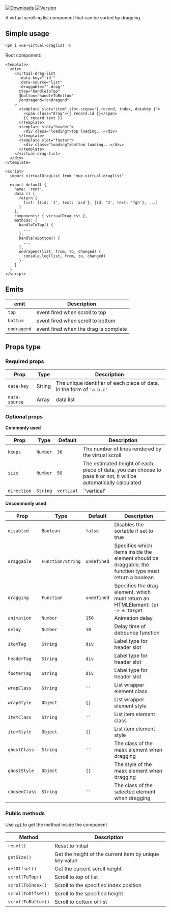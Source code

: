 <p>
  <a href="https://npm-stat.com/charts.html?package=vue-virtual-draglist">
    <img alt="Downloads" src="https://img.shields.io/npm/dm/vue-virtual-draglist.svg">
  </a>
  <a href="https://www.npmjs.com/package/vue-virtual-draglist">
    <img alt="Version" src="https://img.shields.io/npm/v/vue-virtual-draglist.svg"/>
  </a>
</p>

A virtual scrolling list component that can be sorted by dragging



## Simple usage

```bash
npm i vue-virtual-draglist -D
```

Root component:
```vue
<template>
  <div>
    <virtual-drag-list
      :data-key="'id'"
      :data-source="list"
      :draggable="'.drag'"
      @top="handleToTop"
      @bottom="handleToBottom"
      @ondragend="ondragend"
    >
      <template slot="item" slot-scope="{ record, index, dataKey }">
        <span class="drag">{{ record.id }}</span>
        {{ record.text }}
      </template>
      <template slot="header">
        <div class="loading">top loading...</div>
      </template>
      <template slot="footer">
        <div class="loading">bottom loading...</div>
      </template>
    </virtual-drag-list>
  </div>
</template>

<script>
  import virtualDragList from 'vue-virtual-draglist'

  export default {
    name: 'root',
    data () {
      return {
        list: [{id: '1', text: 'asd'}, {id: '2', text: 'fgh'}, ...]
      }
    },
    components: { virtualDragList },
    methods: {
      handleToTop() {
        ...
      },
      handleToBottom() {
        ...
      },
      ondragend(list, from, to, changed) {
        console.log(list, from, to, changed)
      }
    }
  }
</script>
```
## Emits

| **emit** | **Description** |
|-------------|--------------|
| `top`       | event fired when scroll to top |
| `bottom`    | event fired when scroll to bottom |
| `ondragend` | event fired when the drag is complete |

## Props type

### Required props

| **Prop** | **Type**  | **Description** |
|------------------|-------------|------------------|
| `data-key`       | String      | The unique identifier of each piece of data, in the form of `'a.b.c'` |
| `data-source`    | Array       | data list  |

### Optional props

**Commonly used**

| **Prop**   | **Type** | **Default** | **Description** |
| --------   | -------- | ----------- | --------------- |
| `keeps`    | `Number` | `30`        | The number of lines rendered by the virtual scroll |
| `size`     | `Number` | `50`        | The estimated height of each piece of data, you can choose to pass it or not, it will be automatically calculated |
| `direction`| `String` | `vertical`  | `'vertical' | 'horizontal'`, scroll direction |


**Uncommonly used**

|  **Prop**    | **Type**   | **Default** | **Description** |
|  --------    | --------   | ----------- | --------------- |
| `disabled`   | `Boolean`  | `false`     | Disables the sortable if set to true |
| `draggable`  | `Function/String` | `undefined`    | Specifies which items inside the element should be draggable, the function type must return a boolean |
| `dragging`   | `Function` | `undefined` | Specifies the drag element, which must return an HTMLElement: `(e) => e.target` |
| `animation`  | `Number`   | `150`       | Animation delay |
| `delay`      | `Number`   | `10`        | Delay time of debounce function |
| `itemTag`    | `String`   | `div`       | Label type for header slot |
| `headerTag`  | `String`   | `div`       | Label type for header slot |
| `footerTag`  | `String`   | `div`       | Label type for header slot |
| `wrapClass`  | `String`   | `''`          | List wrapper element class |
| `wrapStyle`  | `Object`   | `{}`        | List wrapper element style |
| `itemClass`  | `String`   | `''`          | List item element class |
| `itemStyle`  | `Object`   | `{}`        | List item element style |
| `ghostClass` | `String`   | `''`          | The class of the mask element when dragging |
| `ghostStyle` | `Object`   | `{}`        | The style of the mask element when dragging |
| `chosenClass`| `String`   | `''`          | The class of the selected element when dragging |

### Public methods

Use <code><a href="https://vuejs.org/v2/guide/components-edge-cases.html#Accessing-Child-Component-Instances-amp-Child-Elements">ref</a></code> to get the method inside the component


| **Method**         | **Description** |
| ------------------ | --------------- |
| `reset()`          | Reset to initial |
| `getSize()`        | Get the height of the current item by unique key value |
| `getOffset()`      | Get the current scroll height |
| `scrollToTop()`    | Scroll to top of list |
| `scrollToIndex()`  | Scroll to the specified index position |
| `scrollToOffset()` | Scroll to the specified height |
| `scrollToBottom()` | Scroll to bottom of list |
